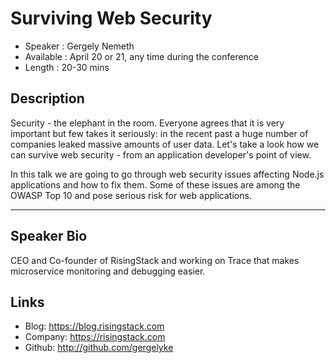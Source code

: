 Surviving Web Security
========================

* Speaker   : Gergely Nemeth
* Available : April 20 or 21, any time during the conference
* Length    : 20-30 mins

Description
-----------

Security - the elephant in the room. Everyone agrees that it is very important but few takes it seriously: in the recent past a huge number of companies leaked massive amounts of user data. Let's take a look how we can survive web security - from an application developer's point of view.

In this talk we are going to go through web security issues affecting Node.js applications and how to fix them. Some of these issues are among the OWASP Top 10 and pose serious risk for web applications.

---------------

Speaker Bio
-----------

CEO and Co-founder of RisingStack and working on Trace that makes microservice monitoring and debugging easier.

Links
-----

* Blog: https://blog.risingstack.com
* Company: https://risingstack.com
* Github: http://github.com/gergelyke
